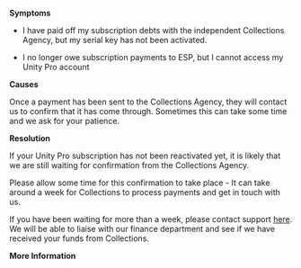 
        

**Symptoms** 

*   I have paid off my subscription debts with the independent Collections Agency, but my serial key has not been activated.   

*   I no longer owe subscription payments to ESP, but I cannot access my Unity Pro account  

**Causes** 

Once a payment has been sent to the Collections Agency, they will contact us to confirm that it has come through. Sometimes this can take some time and we ask for your patience.  

**Resolution** 

If your Unity Pro subscription has not been reactivated yet, it is likely that we are still waiting for confirmation from the Collections Agency. 

Please allow some time for this confirmation to take place - It can take around a week for Collections to process payments and get in touch with us. 

If you have been waiting for more than a week, please contact support [here](/hc/en-us/requests/new). We will be able to liaise with our finance department and see if we have received your funds from Collections.

**More Information** 

      